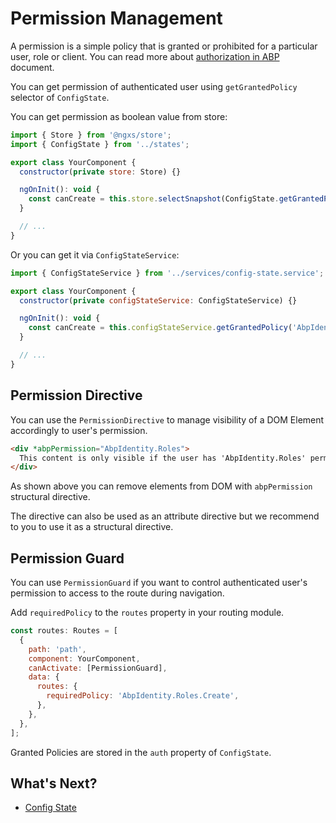 # Permission Management

A permission is a simple policy that is granted or prohibited for a particular user, role or client. You can read more about [authorization in ABP](../../Authorization.md) document.

You can get permission of authenticated user using `getGrantedPolicy` selector of `ConfigState`.

You can get permission as boolean value from store:

```js
import { Store } from '@ngxs/store';
import { ConfigState } from '../states';

export class YourComponent {
  constructor(private store: Store) {}

  ngOnInit(): void {
    const canCreate = this.store.selectSnapshot(ConfigState.getGrantedPolicy('AbpIdentity.Roles.Create'));
  }

  // ...
}
```

Or you can get it via `ConfigStateService`:

```js
import { ConfigStateService } from '../services/config-state.service';

export class YourComponent {
  constructor(private configStateService: ConfigStateService) {}

  ngOnInit(): void {
    const canCreate = this.configStateService.getGrantedPolicy('AbpIdentity.Roles.Create');
  }

  // ...
}
```

## Permission Directive

You can use the `PermissionDirective` to manage visibility of a DOM Element accordingly to user's permission.

```html
<div *abpPermission="AbpIdentity.Roles">
  This content is only visible if the user has 'AbpIdentity.Roles' permission.
</div>
```

As shown above you can remove elements from DOM with `abpPermission` structural directive.

The directive can also be used as an attribute directive but we recommend to you to use it as a structural directive.

## Permission Guard

You can use `PermissionGuard` if you want to control authenticated user's permission to access to the route during navigation.

Add `requiredPolicy` to the `routes` property in your routing module.

```js
const routes: Routes = [
  {
    path: 'path',
    component: YourComponent,
    canActivate: [PermissionGuard],
    data: {
      routes: {
        requiredPolicy: 'AbpIdentity.Roles.Create',
      },
    },
  },
];
```

Granted Policies are stored in the `auth` property of `ConfigState`.

## What's Next?

* [Config State](./Config-State.md)